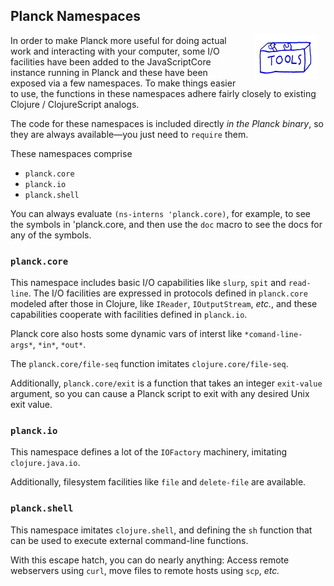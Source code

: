 ## Planck Namespaces

<img width="100" align="right" style="margin: 0ex 1em" src="img/planck-namespaces.jpg">
In order to make Planck more useful for doing actual work and interacting with your computer, some I/O facilities have been added to the JavaScriptCore instance running in Planck and these have been exposed via a few namespaces. To make things easier to use, the functions in these namespaces adhere fairly closely to existing Clojure / ClojureScript analogs.

The code for these namespaces is included directly _in the Planck binary_, so they are always available—you just need to `require` them.

These namespaces comprise
* `planck.core`
* `planck.io`
* `planck.shell`

You can always evaluate `(ns-interns 'planck.core)`, for example, to see the symbols in 'planck.core, and then use the `doc` macro to see the docs for any of the symbols.

### `planck.core`

This namespace includes basic I/O capabilities like `slurp`, `spit` and `read-line`. The I/O facilities are expressed in protocols defined in `planck.core` modeled after those in Clojure, like `IReader`, `IOutputStream`, _etc._, and these capabilities cooperate with facilities defined in `planck.io`.

Planck core also hosts some dynamic vars of interst like `*comand-line-args*`, `*in*`, `*out*`.

The `planck.core/file-seq` function imitates `clojure.core/file-seq`.

Additionally, `planck.core/exit` is a function that takes an integer `exit-value` argument, so you can cause a Planck script to exit with any desired Unix exit value.

### `planck.io`

This namespace defines a lot of the `IOFactory` machinery, imitating `clojure.java.io`.

Additionally, filesystem facilities like `file` and `delete-file` are available.

### `planck.shell`

This namespace imitates `clojure.shell`, and defining the `sh` function that can be used to execute external command-line functions.

With this escape hatch, you can do nearly anything: Access remote webservers using `curl`, move files to remote hosts using `scp`, _etc._